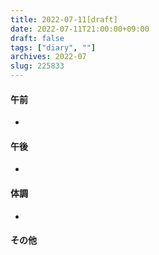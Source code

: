 ```yaml
---
title: 2022-07-11[draft]
date: 2022-07-11T21:00:00+09:00
draft: false
tags: ["diary", ""]
archives: 2022-07
slug: 225833
---
```

#### 午前
- 
#### 午後
- 
#### 体調
- 
#### その他